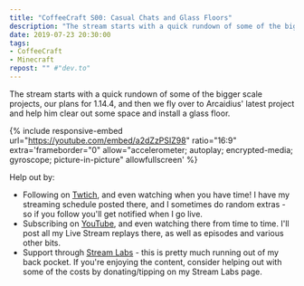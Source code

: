 ```yaml
---
title: "CoffeeCraft S00: Casual Chats and Glass Floors"
description: "The stream starts with a quick rundown of some of the bigger scale projects, our plans for 1.14.4, and then we fly over to Arcaidius' latest project and help him clear out some space and install a glass floor."
date: 2019-07-23 20:30:00
tags:
- CoffeeCraft
- Minecraft
repost: "" #"dev.to"
---
```


The stream starts with a quick rundown of some of the bigger scale projects, our plans for 1.14.4, and then we fly over to Arcaidius' latest project and help him clear out some space and install a glass floor.
<!--more-->

{% include responsive-embed url="https://youtube.com/embed/a2dZzPSIZ98" ratio="16:9" extra='frameborder="0" allow="accelerometer; autoplay; encrypted-media; gyroscope; picture-in-picture" allowfullscreen' %}

Help out by:
 * Following on [Twtich](https://twitch.tv/AnonJr_Live), and even watching when you have time! I have my streaming schedule posted there, and I sometimes do random extras - so if you follow you'll get notified when I go live.
 * Subscribing on [YouTube](http://www.youtube.com/channel/UCXafqhKHbkSUIrq0LAuu0tw), and even watching there from time to time. I'll post all my Live Stream replays there, as well as episodes and various other bits.
 * Support through [Stream Labs](https://streamlabs.com/anonjr_live) - this is pretty much running out of my back pocket. If you're enjoying the content, consider helping out with some of the costs by donating/tipping on my Stream Labs page.